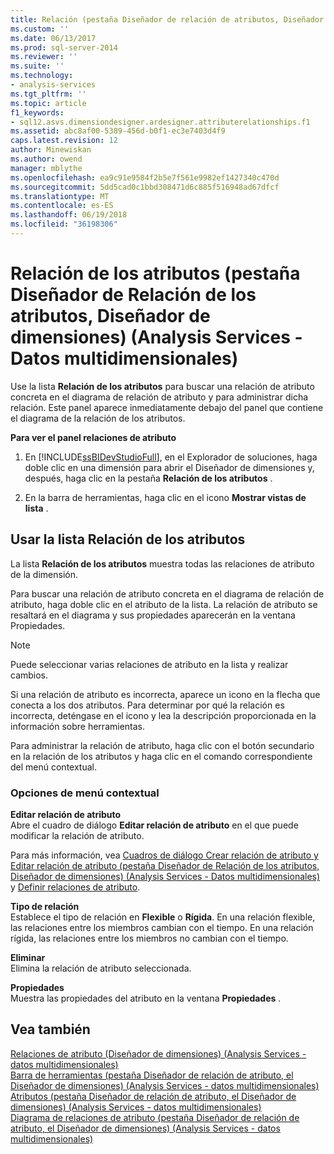 ```yaml
---
title: Relación (pestaña Diseñador de relación de atributos, Diseñador de dimensiones) (Analysis Services - datos multidimensionales) | Documentos de Microsoft
ms.custom: ''
ms.date: 06/13/2017
ms.prod: sql-server-2014
ms.reviewer: ''
ms.suite: ''
ms.technology:
- analysis-services
ms.tgt_pltfrm: ''
ms.topic: article
f1_keywords:
- sql12.asvs.dimensiondesigner.ardesigner.attributerelationships.f1
ms.assetid: abc8af00-5389-456d-b0f1-ec3e7403d4f9
caps.latest.revision: 12
author: Minewiskan
ms.author: owend
manager: mblythe
ms.openlocfilehash: ea9c91e9584f2b5e7f561e9982ef1427340c470d
ms.sourcegitcommit: 5dd5cad0c1bbd308471d6c885f516948ad67dfcf
ms.translationtype: MT
ms.contentlocale: es-ES
ms.lasthandoff: 06/19/2018
ms.locfileid: "36198306"
---
```

# <a name="attribute-relationships-attribute-relationship-designer-tab-dimension-designer-analysis-services---multidimensional-data"></a>Relación de los atributos (pestaña Diseñador de Relación de los atributos, Diseñador de dimensiones) (Analysis Services - Datos multidimensionales)
  Use la lista **Relación de los atributos** para buscar una relación de atributo concreta en el diagrama de relación de atributo y para administrar dicha relación. Este panel aparece inmediatamente debajo del panel que contiene el diagrama de la relación de los atributos.  
  
 **Para ver el panel relaciones de atributo**  
  
1.  En [!INCLUDE[ssBIDevStudioFull](../includes/ssbidevstudiofull-md.md)], en el Explorador de soluciones, haga doble clic en una dimensión para abrir el Diseñador de dimensiones y, después, haga clic en la pestaña **Relación de los atributos** .  
  
2.  En la barra de herramientas, haga clic en el icono **Mostrar vistas de lista** .  
  
## <a name="using-the-attribute-relationships-list"></a>Usar la lista Relación de los atributos  
 La lista **Relación de los atributos** muestra todas las relaciones de atributo de la dimensión.  
  
 Para buscar una relación de atributo concreta en el diagrama de relación de atributo, haga doble clic en el atributo de la lista. La relación de atributo se resaltará en el diagrama y sus propiedades aparecerán en la ventana Propiedades.  
  
> [!NOTE]  
>  Puede seleccionar varias relaciones de atributo en la lista y realizar cambios.  
  
 Si una relación de atributo es incorrecta, aparece un icono en la flecha que conecta a los dos atributos. Para determinar por qué la relación es incorrecta, deténgase en el icono y lea la descripción proporcionada en la información sobre herramientas.  
  
 Para administrar la relación de atributo, haga clic con el botón secundario en la relación de los atributos y haga clic en el comando correspondiente del menú contextual.  
  
### <a name="shortcut-menu-options"></a>Opciones de menú contextual  
 **Editar relación de atributo**  
 Abre el cuadro de diálogo **Editar relación de atributo** en el que puede modificar la relación de atributo.  
  
 Para más información, vea [Cuadros de diálogo Crear relación de atributo y Editar relación de atributo &#40;pestaña Diseñador de Relación de los atributos, Diseñador de dimensiones&#41; &#40;Analysis Services - Datos multidimensionales&#41;](create-edit-attribute-relationships-dialog-boxes-analysis-services-multidimensional-data.md) y [Definir relaciones de atributo](multidimensional-models/attribute-relationships-define.md).  
  
 **Tipo de relación**  
 Establece el tipo de relación en **Flexible** o **Rígida**. En una relación flexible, las relaciones entre los miembros cambian con el tiempo. En una relación rígida, las relaciones entre los miembros no cambian con el tiempo.  
  
 **Eliminar**  
 Elimina la relación de atributo seleccionada.  
  
 **Propiedades**  
 Muestra las propiedades del atributo en la ventana **Propiedades** .  
  
## <a name="see-also"></a>Vea también  
 [Relaciones de atributo &#40;Diseñador de dimensiones&#41; &#40;Analysis Services - datos multidimensionales&#41;](attribute-relationships-dimension-designer-analysis-services-multidimensional-data.md)   
 [Barra de herramientas &#40;pestaña Diseñador de relación de atributo, el Diseñador de dimensiones&#41; &#40;Analysis Services - datos multidimensionales&#41;](toolbar-attribute-relationship-dimension-designer-analysis-services-multidimensional-data.md)   
 [Atributos &#40;pestaña Diseñador de relación de atributo, el Diseñador de dimensiones&#41; &#40;Analysis Services - datos multidimensionales&#41;](attributes-designer-tab-dimension-designer-analysis-services-multidimensional-data.md)   
 [Diagrama de relaciones de atributo &#40;pestaña Diseñador de relación de atributo, el Diseñador de dimensiones&#41; &#40;Analysis Services - datos multidimensionales&#41;](attribute-relationship-diagram-analysis-services-multidimensional-data.md)  
  
  